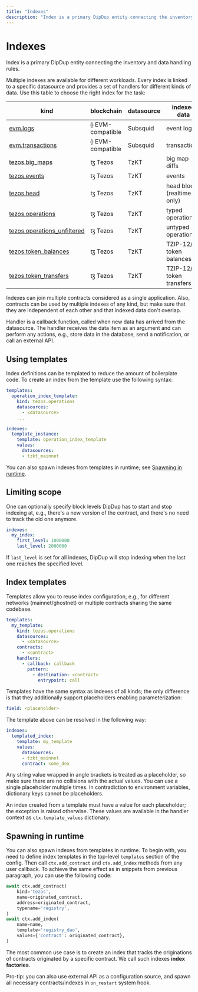 ```yaml
---
title: "Indexes"
description: "Index is a primary DipDup entity connecting the inventory and data handling rules. Multiple indexes are available for different workloads. Every index is linked to a specific datasource and provides a set of handlers for different kinds of data. Use this table to choose the right index for the task"
---
```


# Indexes

Index is a primary DipDup entity connecting the inventory and data handling rules.

Multiple indexes are available for different workloads. Every index is linked to a specific datasource and provides a set of handlers for different kinds of data. Use this table to choose the right index for the task:

| kind                                                                                   | blockchain       | datasource | indexed data                |
| -------------------------------------------------------------------------------------- | ---------------- | ---------- | --------------------------- |
| [evm.logs](../2.indexes/1.evm_logs.md)                           | ⟠ EVM-compatible | Subsquid   | event logs                  |
| [evm.transactions](../2.indexes/2.evm_transactions.md)               | ⟠ EVM-compatible | Subsquid   | transactions                |
| [tezos.big_maps](../2.indexes/3.tezos_big_maps.md)                           | ꜩ Tezos          | TzKT       | big map diffs               |
| [tezos.events](../2.indexes/4.tezos_events.md)                               | ꜩ Tezos          | TzKT       | events                      |
| [tezos.head](../2.indexes/5.tezos_head.md)                                   | ꜩ Tezos          | TzKT       | head blocks (realtime only) |
| [tezos.operations](../2.indexes/6.tezos_operations.md)                       | ꜩ Tezos          | TzKT       | typed operations            |
| [tezos.operations_unfiltered](../2.indexes/7.tezos_operations_unfiltered.md) | ꜩ Tezos          | TzKT       | untyped operations          |
| [tezos.token_balances](../2.indexes/8.tezos_token_balances.md)               | ꜩ Tezos          | TzKT       | TZIP-12/16 token balances   |
| [tezos.token_transfers](../2.indexes/9.tezos_token_transfers.md)             | ꜩ Tezos          | TzKT       | TZIP-12/16 token transfers  |

Indexes can join multiple contracts considered as a single application. Also, contracts can be used by multiple indexes of any kind, but make sure that they are independent of each other and that indexed data don't overlap.

Handler is a callback function, called when new data has arrived from the datasource. The handler receives the data item as an argument and can perform any actions, e.g., store data in the database, send a notification, or call an external API.

## Using templates

Index definitions can be templated to reduce the amount of boilerplate code. To create an index from the template use the following syntax:

```yaml [dipdup.yaml]
templates:
  operation_index_template:
    kind: tezos.operations
    datasources:
      - <datasource>
    ...

indexes:
  template_instance:
    template: operation_index_template
    values:
      datasources:
      - tzkt_mainnet
```

You can also spawn indexes from templates in runtime; see [Spawning in runtime](../1.getting-started/7.indexes.md#spawning-in-runtime).

## Limiting scope

One can optionally specify block levels DipDup has to start and stop indexing at, e.g., there's a new version of the contract, and there's no need to track the old one anymore.

```yaml [dipdup.yaml]
indexes:
  my_index:
    first_level: 1000000
    last_level: 2000000
```

If `last_level` is set for all indexes, DipDup will stop indexing when the last one reaches the specified level.

## Index templates

Templates allow you to reuse index configuration, e.g., for different networks (mainnet/ghostnet) or multiple contracts sharing the same codebase.

```yaml [dipdup.yaml]
templates:
  my_template:
    kind: tezos.operations
    datasources:
      - <datasource>
    contracts:
      - <contract>
    handlers:
      - callback: callback
        pattern:
          - destination: <contract>
            entrypoint: call
```

Templates have the same syntax as indexes of all kinds; the only difference is that they additionally support placeholders enabling parameterization:

```yaml [dipdup.yaml]
field: <placeholder>
```

The template above can be resolved in the following way:

```yaml [dipdup.yaml]
indexes:
  templated_index:
    template: my_template
    values:
      datasources:
      - tzkt_mainnet
      contract: some_dex
```

Any string value wrapped in angle brackets is treated as a placeholder, so make sure there are no collisions with the actual values. You can use a single placeholder multiple times. In contradiction to environment variables, dictionary keys cannot be placeholders.

An index created from a template must have a value for each placeholder; the exception is raised otherwise. These values are available in the handler context as `ctx.template_values` dictionary.

## Spawning in runtime

You can also spawn indexes from templates in runtime. To begin with, you need to define index templates in the top-level `templates` section of the config. Then call `ctx.add_contract` and `ctx.add_index` methods from any user callback. To achieve the same effect as in snippets from previous paragraph, you can use the following code:

```python
await ctx.add_contract(
    kind='tezos',
    name=originated_contract,
    address=originated_contract,
    typename='registry',
)
await ctx.add_index(
    name=name,
    template='registry_dao',
    values={'contract': originated_contract},
)
```

The most common use case is to create an index that tracks the originations of contracts originated by a specific contract. We call such indexes **index factories**.

Pro-tip: you can also use external API as a configuration source, and spawn all necessary contracts/indexes in `on_restart` system hook.
